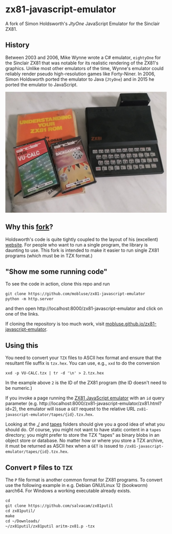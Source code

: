 # zx81-javascript-emulator
A fork of Simon Holdsworth's *JtyOne* JavaScript Emulator for the Sinclair ZX81.

## History
Between 2003 and 2006, Mike Wynne wrote a C# emulator, `eightyOne` for the Sinclair ZX81 that was notable for its realistic rendering of the ZX81's graphics. Unlike most other emulators of the time, Wynne's emulator could reliably render pseudo high-resolution games like Forty-Niner. In 2006, Simon Holdsworth ported the emulator to Java (`JtyOne`) and in 2015 he ported the emulator to JavaScript.

![The ZX81](https://github.com/hammingweight/zx81-javascript-emulator/blob/master/zx81.jpg)

## Why this [fork](https://github.com/hammingweight/zx81-javascript-emulator)?
Holdsworth's code is quite tightly coupled to the layout of his (excellent) [website](http://www.zx81stuff.org.uk/). For people who want to run a single program, the library is daunting to use. This fork is intended to make it easier to run single ZX81 programs (which must be in TZX format.)

## "Show me some running code"
To see the code in action, clone this repo and run
```
git clone https://github.com/mobluse/zx81-javascript-emulator
python -m http.server
```

and then open http://localhost:8000/zx81-javascript-emulator and click on one of the links.

If cloning the repository is too much work, visit [mobluse.github.io/zx81-javascript-emulator](https://mobluse.github.io/zx81-javascript-emulator).

## Using this
You need to convert your `TZX` files to ASCII hex format and ensure that the resultant file suffix is `tzx.hex`. You can use, e.g., `xxd` to do the conversion
```
xxd -p VU-CALC.tzx | tr -d '\n' > 2.tzx.hex 
```

In the example above `2` is the ID of the ZX81 program (the ID doesn't need to be numeric.)

If you invoke a page running the [ZX81 JavaScript emulator](./zx81_emu.js) with an `id` query parameter (e.g. http://localhost:8000/zx81-javascript-emulator/zx81.html?id=2), the emulator will issue a `GET` request to the relative URL `zx81-javascript-emulator/tapes/{id}.tzx.hex`. 

Looking at the [./](./) and [tapes](./tapes) folders should give you a good idea of what you should do. Of course, you might not want to have static content in a `tapes` directory; you might prefer to store the TZX "tapes" as binary blobs in an object store or database. No matter how or where you store a TZX archive, it must be returned as ASCII hex when a `GET` is issued to `/zx81-javascript-emulator/tapes/{id}.tzx.hex`.

## Convert `P` files to `TZX`
The `P` file format is another common format for ZX81 programs. To convert use the following example in e.g. Debian GNU/Linux 12 (bookworm) aarch64. For Windows a working executable already exists. 
```
cd
git clone https://github.com/salvacam/zx81putil
cd zx81putil/
make
cd ~/Downloads/
~/zx81putil/zx81putil aritm-zx81.p -tzx
```
